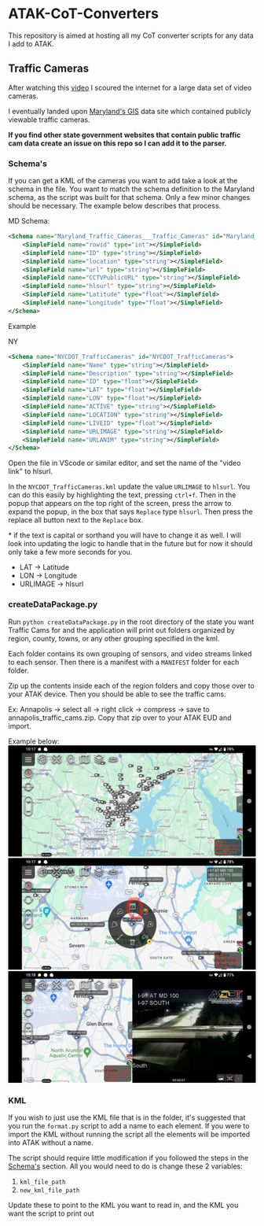 # ATAK-CoT-Converters

This repository is aimed at hosting all my CoT converter scripts for any data I add to ATAK.


## Traffic Cameras

After watching this [video](https://www.youtube.com/watch?v=5ZQQywmsOvY) I scoured the internet for a large data set of video cameras.

I eventually landed upon [Maryland's GIS](https://data.imap.maryland.gov/) data site which contained publicly viewable traffic cameras.

**If you find other state government websites that contain public traffic cam data create an issue on this repo so I can add it to the parser.**

### Schema's

If you can get a KML of the cameras you want to add take a look at the schema in the file. You want to match the schema definition to the Maryland schema, as the script was built for that schema. Only a few minor changes should be necessary. The example below describes that process.

MD Schema:
```xml
<Schema name="Maryland_Traffic_Cameras___Traffic_Cameras" id="Maryland_Traffic_Cameras___Traffic_Cameras">
	<SimpleField name="rowid" type="int"></SimpleField>
	<SimpleField name="ID" type="string"></SimpleField>
	<SimpleField name="location" type="string"></SimpleField>
	<SimpleField name="url" type="string"></SimpleField>
	<SimpleField name="CCTVPublicURL" type="string"></SimpleField>
	<SimpleField name="hlsurl" type="string"></SimpleField>
	<SimpleField name="Latitude" type="float"></SimpleField>
	<SimpleField name="Longitude" type="float"></SimpleField>
</Schema>
```

Example

NY
```xml
<Schema name="NYCDOT_TrafficCameras" id="NYCDOT_TrafficCameras">
	<SimpleField name="Name" type="string"></SimpleField>
	<SimpleField name="Description" type="string"></SimpleField>
	<SimpleField name="ID" type="float"></SimpleField>
	<SimpleField name="LAT" type="float"></SimpleField>
	<SimpleField name="LON" type="float"></SimpleField>
	<SimpleField name="ACTIVE" type="string"></SimpleField>
	<SimpleField name="LOCATION" type="string"></SimpleField>
	<SimpleField name="LIVEID" type="float"></SimpleField>
	<SimpleField name="URLIMAGE" type="string"></SimpleField>
	<SimpleField name="URLANIM" type="string"></SimpleField>
</Schema>
```

Open the file in VScode or similar editor, and set the name of the "video link" to hlsurl.


In the `NYCDOT_TrafficCameras.kml` update the value `URLIMAGE` to `hlsurl`. You can do this easily by highlighting the text, pressing `ctrl+f`. Then in the popup that appears on the top right of the screen, press the arrow to expand the popup, in the box that says `Replace` type `hlsurl`. Then press the replace all button next to the `Replace` box.

\* if the text is capital or sorthand you will have to change it as well. I will look into updating the logic to handle that in the future but for now it should only take a few more seconds for you.
- LAT -> Latitude
- LON -> Longitude
- URLIMAGE -> hlsurl



### createDataPackage.py

Run `python createDataPackage.py` in the root directory of the state you want Traffic Cams for and the application will print out folders organized by region, county, towns, or any other grouping specified in the kml.

Each folder contains its own grouping of sensors, and video streams linked to each sensor. Then there is a manifest with a `MANIFEST` folder for each folder.

Zip up the contents inside each of the region folders and copy those over to your ATAK device. Then you should be able to see the traffic cams.

Ex: Annapolis -> select all -> right click -> compress -> save to annapolis_traffic_cams.zip.
Copy that zip over to your ATAK EUD and import.

Example below:
![Cam](/images/cams.png)
![Icon](/images/showFeed.jpeg)
![Feed](/images/feed.png)

### KML

If you wish to just use the KML file that is in the folder, it's suggested that you run the `format.py` script to add a name to each element. If you were to import the KML without running the script all the elements will be imported into ATAK without a name.

The script should require little modification if you followed the steps in the [Schema's](#schemas) section. All you would need to do is change these 2 variables:

1. `kml_file_path`
1. `new_kml_file_path`

Update these to point to the KML you want to read in, and the KML you want the script to print out